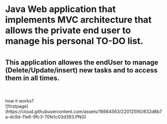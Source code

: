 
  <h1>Java Web application that implements MVC architecture that allows the private end user to manage his personal TO-DO list.<h1>
  <h2>This application allowes the endUser to manage (Delete/Update/insert) new tasks and to access them in all times.</h2>
  <br><br>how it works?<br>
![firstpage](https://cloud.githubusercontent.com/assets/16664563/22012590/832d8b7a-dc9d-11e6-9fc3-70fe1c03d393.PNG)

